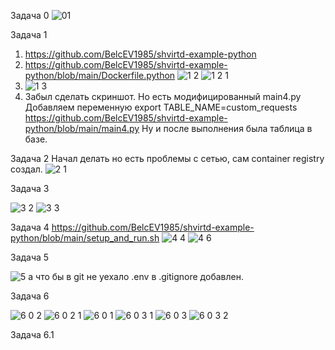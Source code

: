 Задача 0
![01](https://github.com/user-attachments/assets/62a4876c-f1e6-4591-a056-e607b161ca70)


Задача 1

1. https://github.com/BelcEV1985/shvirtd-example-python
2. https://github.com/BelcEV1985/shvirtd-example-python/blob/main/Dockerfile.python
![1 2](https://github.com/user-attachments/assets/7060fa32-21f5-41a7-80c3-ab07ddca7f47)
![1 2 1](https://github.com/user-attachments/assets/f22910ce-523a-4a0b-9d01-3b830fbc29f5)
3. ![1 3](https://github.com/user-attachments/assets/73788cb5-f36d-4368-8847-ddc2f0cfc421)
4. Забыл сделать скриншот. Но есть модифицированный main4.py
Добавляем переменную export TABLE_NAME=custom_requests
https://github.com/BelcEV1985/shvirtd-example-python/blob/main/main4.py
Ну и после выполнения была таблица в базе.


Задача 2
Начал делать но есть проблемы с сетью, сам container registry создал.
![2 1](https://github.com/user-attachments/assets/ec6079cd-5fca-4675-9331-64b2c8833ce1)


Задача 3

![3 2](https://github.com/user-attachments/assets/3e342961-f4df-4642-b5e5-6885ee5647d1)
![3 3](https://github.com/user-attachments/assets/d184df69-89fc-42ef-b0ec-7cb232dc380c)

Задача 4
https://github.com/BelcEV1985/shvirtd-example-python/blob/main/setup_and_run.sh
![4 4](https://github.com/user-attachments/assets/79077a14-0361-4b9c-8d8c-519675135e45)
![4 6](https://github.com/user-attachments/assets/01384f72-c335-4208-9621-302b0904dfc1)

Задача 5

![5](https://github.com/user-attachments/assets/956805b5-9bd9-475e-831a-1b7fee9c80c2)
а что бы в git не уехало .env в .gitignore добавлен.


Задача 6

![6 0 2](https://github.com/user-attachments/assets/8bdeb695-c456-44e3-841c-8fb0a4122e1d)
![6 0 2 1](https://github.com/user-attachments/assets/5458467d-78c1-4ebd-9c40-9f6ea7183475)
![6 0 1](https://github.com/user-attachments/assets/06207e1b-ae93-4e60-b8df-5732f0af8bda)
![6 0 3 1](https://github.com/user-attachments/assets/b405eefb-8062-4941-984c-d82a3fe9cfc2)
![6 0 3](https://github.com/user-attachments/assets/2025840e-b0c8-48d5-bc66-354a8d53f621)
![6 0 3 2](https://github.com/user-attachments/assets/98c18824-21d8-409c-8d8d-5e5f8c73b319)

Задача 6.1



